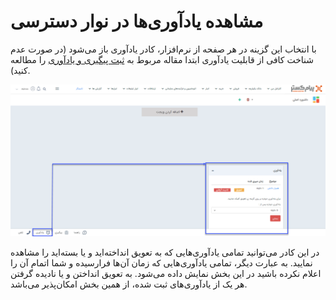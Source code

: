# مشاهده یادآوری‌ها در نوار دسترسی

 با انتخاب این گزینه در هر صفحه از نرم‌افزار، کادر یادآوری باز می‌شود (در صورت عدم شناخت کافی از قابلیت یادآوری ابتدا مقاله مربوط به [ثبت پیگیری و یادآوری](https://github.com/1stco/PayamGostarDocs/blob/master/Help/Integrated-bank/Database/General-specifications/Reminder-and-follow-up/Reminder-and-follow-up.md) را مطالعه کنید).<br>

 ![مشاهده یادآوری‌ها در نوار دسترسی](./reminder-in-accessbar.png)

 در این کادر می‌توانید تمامی یادآوری‌هایی که به تعویق انداخته‌اید و یا بسته‌اید را مشاهده نمایید. به عبارت دیگر، تمامی یادآوری‌هایی که زمان آن‌ها فرارسیده و شما اتمام آن را اعلام نکرده باشید در این بخش نمایش داده می‌شود. به تعویق انداختن و یا نادیده گرفتن هر یک از یادآوری‌های ثبت شده، از همین بخش امکان‌پذیر می‌باشد.
